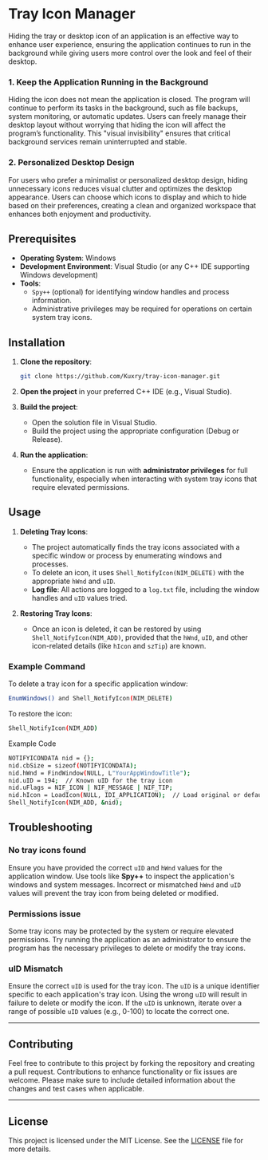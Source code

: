 # Tray Icon Manager


Hiding the tray or desktop icon of an application is an effective way to enhance user experience, ensuring the application continues to run in the background while giving users more control over the look and feel of their desktop.

### 1. Keep the Application Running in the Background
Hiding the icon does not mean the application is closed. The program will continue to perform its tasks in the background, such as file backups, system monitoring, or automatic updates. Users can freely manage their desktop layout without worrying that hiding the icon will affect the program’s functionality. This "visual invisibility" ensures that critical background services remain uninterrupted and stable.

### 2. Personalized Desktop Design
For users who prefer a minimalist or personalized desktop design, hiding unnecessary icons reduces visual clutter and optimizes the desktop appearance. Users can choose which icons to display and which to hide based on their preferences, creating a clean and organized workspace that enhances both enjoyment and productivity.

## Prerequisites

- **Operating System**: Windows
- **Development Environment**: Visual Studio (or any C++ IDE supporting Windows development)
- **Tools**: 
  - `Spy++` (optional) for identifying window handles and process information.
  - Administrative privileges may be required for operations on certain system tray icons.

## Installation

1. **Clone the repository**:
    ```bash
    git clone https://github.com/Kuxry/tray-icon-manager.git
    ```

2. **Open the project** in your preferred C++ IDE (e.g., Visual Studio).
   
3. **Build the project**:
    - Open the solution file in Visual Studio.
    - Build the project using the appropriate configuration (Debug or Release).
    
4. **Run the application**:
    - Ensure the application is run with **administrator privileges** for full functionality, especially when interacting with system tray icons that require elevated permissions.

## Usage

1. **Deleting Tray Icons**:
   - The project automatically finds the tray icons associated with a specific window or process by enumerating windows and processes.
   - To delete an icon, it uses `Shell_NotifyIcon(NIM_DELETE)` with the appropriate `hWnd` and `uID`.
   - **Log file**: All actions are logged to a `log.txt` file, including the window handles and `uID` values tried.

2. **Restoring Tray Icons**:
   - Once an icon is deleted, it can be restored by using `Shell_NotifyIcon(NIM_ADD)`, provided that the `hWnd`, `uID`, and other icon-related details (like `hIcon` and `szTip`) are known.

### Example Command

To delete a tray icon for a specific application window:
```bash
EnumWindows() and Shell_NotifyIcon(NIM_DELETE)
 ```
To restore the icon:
```bash
Shell_NotifyIcon(NIM_ADD)
 ```

Example Code
```bash
NOTIFYICONDATA nid = {};
nid.cbSize = sizeof(NOTIFYICONDATA);
nid.hWnd = FindWindow(NULL, L"YourAppWindowTitle");
nid.uID = 194;  // Known uID for the tray icon
nid.uFlags = NIF_ICON | NIF_MESSAGE | NIF_TIP;
nid.hIcon = LoadIcon(NULL, IDI_APPLICATION);  // Load original or default icon
Shell_NotifyIcon(NIM_ADD, &nid);
 ```


## Troubleshooting

### No tray icons found
Ensure you have provided the correct `uID` and `hWnd` values for the application window. Use tools like **Spy++** to inspect the application's windows and system messages. Incorrect or mismatched `hWnd` and `uID` values will prevent the tray icon from being deleted or modified.

### Permissions issue
Some tray icons may be protected by the system or require elevated permissions. Try running the application as an administrator to ensure the program has the necessary privileges to delete or modify the tray icons.

### uID Mismatch
Ensure the correct `uID` is used for the tray icon. The `uID` is a unique identifier specific to each application's tray icon. Using the wrong `uID` will result in failure to delete or modify the icon. If the `uID` is unknown, iterate over a range of possible `uID` values (e.g., 0-100) to locate the correct one.

---

## Contributing

Feel free to contribute to this project by forking the repository and creating a pull request. Contributions to enhance functionality or fix issues are welcome. Please make sure to include detailed information about the changes and test cases when applicable.

---

## License

This project is licensed under the MIT License. See the [LICENSE](LICENSE) file for more details.
